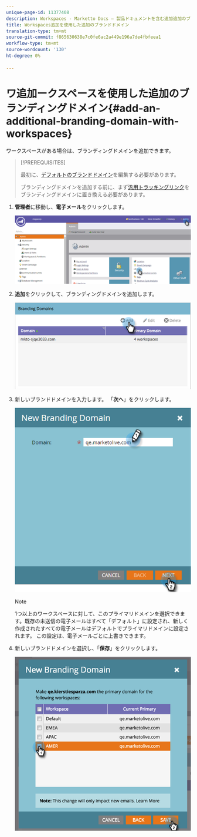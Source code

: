 ```yaml
---
unique-page-id: 11377408
description: Workspaces - Marketto Docs — 製品ドキュメントを含む追加追加のブランディングドメイン
title: Workspaces追加を使用した追加のブランドドメイン
translation-type: tm+mt
source-git-commit: f865630638e7c0fe6ac2a449e196a7de4fbfeea1
workflow-type: tm+mt
source-wordcount: '130'
ht-degree: 0%

---
```



# ワ追加ークスペースを使用した追加のブランディングドメイン{#add-an-additional-branding-domain-with-workspaces}

ワークスペースがある場合は、ブランディングドメインを追加できます。

>[!PREREQUISITES]
>
>最初に、[デフォルトのブランドドメイン](/help/marketo/product-docs/administration/email-setup/add-multiple-branding-domains/edit-your-default-branding-domain.md)を編集する必要があります。
>
>ブランディングドメインを追加する前に、まず[汎用トラッキングリンク](/help/marketo/product-docs/administration/email-setup/add-multiple-branding-domains/edit-your-default-branding-domain-with-workspaces.md)をブランディングドメインに置き換える必要があります。

1. **管理者**&#x200B;に移動し、**電子メール**&#x200B;をクリックします。

   ![](assets/image2016-6-29-16-3a42-3a20.png)

1. **追加**&#x200B;をクリックして、ブランディングドメインを追加します。

   ![](assets/branding-domains-add-workspaces.png)

1. 新しいブランドドメインを入力します。 「**次へ**」をクリックします。

   ![](assets/new-branding-domain-8-31.png)

   >[!NOTE]
   >
   >1つ以上のワークスペースに対して、このプライマリドメインを選択できます。既存の未送信の電子メールはすべて「デフォルト」に設定され、新しく作成されたすべての電子メールはデフォルトでプライマリドメインに設定されます。 この設定は、電子メールごとに上書きできます。

1. 新しいブランドドメインを選択し、「**保存**」をクリックします。

   ![](assets/image2016-8-12-10-3a52-3a44.png)
